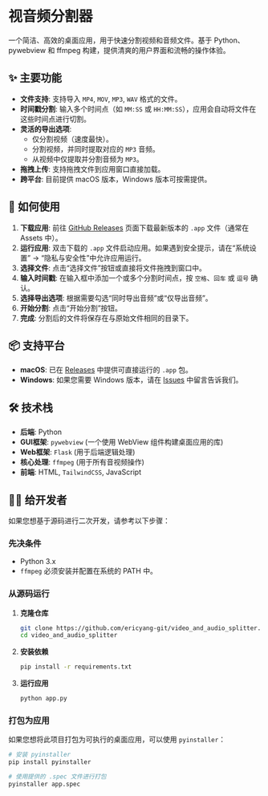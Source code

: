 # 视音频分割器

一个简洁、高效的桌面应用，用于快速分割视频和音频文件。基于 Python、pywebview 和 ffmpeg 构建，提供清爽的用户界面和流畅的操作体验。

## ✨ 主要功能

- **文件支持**: 支持导入 `MP4`, `MOV`, `MP3`, `WAV` 格式的文件。
- **时间戳分割**: 输入多个时间点（如 `MM:SS` 或 `HH:MM:SS`），应用会自动将文件在这些时间点进行切割。
- **灵活的导出选项**:
  - 仅分割视频（速度最快）。
  - 分割视频，并同时提取对应的 `MP3` 音频。
  - 从视频中仅提取并分割音频为 `MP3`。
- **拖拽上传**: 支持拖拽文件到应用窗口直接加载。
- **跨平台**: 目前提供 macOS 版本，Windows 版本可按需提供。

## 🚀 如何使用

1.  **下载应用**: 前往 [GitHub Releases](https://github.com/ericyang-git/video_and_audio_splitter/releases) 页面下载最新版本的 `.app` 文件（通常在 Assets 中）。
2.  **运行应用**: 双击下载的 `.app` 文件启动应用。如果遇到安全提示，请在“系统设置” -> “隐私与安全性”中允许应用运行。
3.  **选择文件**: 点击“选择文件”按钮或直接将文件拖拽到窗口中。
4.  **输入时间戳**: 在输入框中添加一个或多个分割时间点，按 `空格`、`回车` 或 `逗号` 确认。
5.  **选择导出选项**: 根据需要勾选“同时导出音频”或“仅导出音频”。
6.  **开始分割**: 点击“开始分割”按钮。
7.  **完成**: 分割后的文件将保存在与原始文件相同的目录下。

## 📦 支持平台

- **macOS**: 已在 [Releases](https://github.com/ericyang-git/video_and_audio_splitter/releases) 中提供可直接运行的 `.app` 包。
- **Windows**: 如果您需要 Windows 版本，请在 [Issues](https://github.com/ericyang-git/video_and_audio_splitter/issues) 中留言告诉我们。

## 🛠️ 技术栈

- **后端**: Python
- **GUI框架**: `pywebview` (一个使用 WebView 组件构建桌面应用的库)
- **Web框架**: `Flask` (用于后端逻辑处理)
- **核心处理**: `ffmpeg` (用于所有音视频操作)
- **前端**: HTML, `TailwindCSS`, JavaScript

## 🧑‍💻 给开发者

如果您想基于源码进行二次开发，请参考以下步骤：

### 先决条件

- Python 3.x
- `ffmpeg` 必须安装并配置在系统的 PATH 中。

### 从源码运行

1.  **克隆仓库**
    ```bash
    git clone https://github.com/ericyang-git/video_and_audio_splitter.git
    cd video_and_audio_splitter
    ```

2.  **安装依赖**
    ```bash
    pip install -r requirements.txt
    ```

3.  **运行应用**
    ```bash
    python app.py
    ```

### 打包为应用

如果您想将此项目打包为可执行的桌面应用，可以使用 `pyinstaller`：

```bash
# 安装 pyinstaller
pip install pyinstaller

# 使用提供的 .spec 文件进行打包
pyinstaller app.spec
